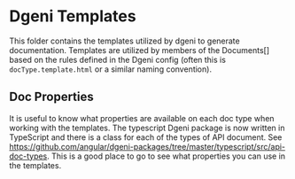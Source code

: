 # Dgeni Templates

This folder contains the templates utilized by dgeni to generate documentation. Templates are utilized by members of the Documents[] based on the rules defined in the Dgeni config (often this is `docType.template.html` or a similar naming convention).

## Doc Properties

It is useful to know what properties are available on each doc type when working with the templates. The typescript Dgeni package is now written in TypeScript and there is a class for each of the types of API document. See https://github.com/angular/dgeni-packages/tree/master/typescript/src/api-doc-types. This is a good place to go to see what properties you can use in the templates.